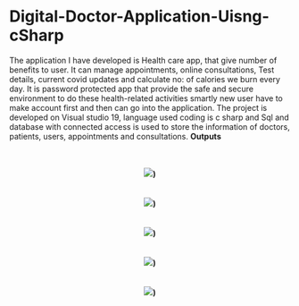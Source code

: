 # Digital-Doctor-Application-Uisng-cSharp
The application I have developed is Health care app, that give number of benefits to user. It can manage appointments, online consultations, Test details, current covid updates and calculate no: of calories we burn every day. It is password protected app that provide the safe and secure environment to do these health-related activities smartly new user have to make account first and then can go into the application.
The project is developed on Visual studio 19, language used coding is c sharp and Sql and database with connected access is used to store the information of doctors, patients, users, appointments and consultations.
<b>Outputs<b>

<br>
<br>
<div align="center">   <img src = "https://user-images.githubusercontent.com/68582855/235358051-cc2002f0-d2aa-4008-a16a-df46014b62bc.PNG">)</div>

<br>
<br>
<div align="center">   <img src = "https://user-images.githubusercontent.com/68582855/235358046-c712836b-fa1a-4d47-8582-b1bedbef4a12.PNG">)</div>
<br>
<br>
<div align="center">   <img src = "https://user-images.githubusercontent.com/68582855/235358059-4e1463b2-4119-453e-8e8a-491cea8c8511.PNG">)</div>
<br>
<br>
<div align="center">   <img src = "https://user-images.githubusercontent.com/68582855/235358049-b39870f7-bcc7-47c1-9e3b-51d07887186e.PNG">)</div>
<br>
<br>
<div align="center">   <img src = "https://user-images.githubusercontent.com/68582855/235358055-b572e93c-6188-4ae6-b419-3803df516a98.PNG">)</div>


